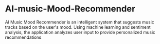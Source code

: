 # AI-music-Mood-Recommender
AI Music Mood Recommender is an intelligent system that suggests music tracks based on the user's mood. Using machine learning and sentiment analysis, the application analyzes user input to provide personalized music recommendations
